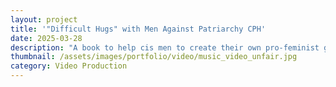 ```yaml
---
layout: project
title: '"Difficult Hugs" with Men Against Patriarchy CPH'
date: 2025-03-28
description: "A book to help cis men to create their own pro-feminist groups."
thumbnail: /assets/images/portfolio/video/music_video_unfair.jpg
category: Video Production
---
```

